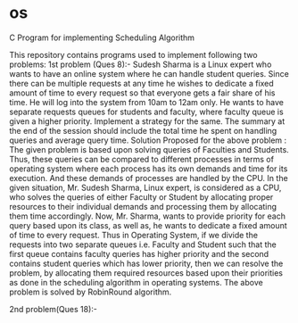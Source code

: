 # os
C Program for implementing Scheduling Algorithm

This repository contains programs used to implement following  two problems: 
1st problem (Ques 8):-
Sudesh Sharma is a Linux expert who wants to have an online system where he can handle student queries. Since there can be multiple requests at any time he wishes to dedicate a fixed amount of time to every request so that everyone gets a fair share of his time. He will log into the system from 10am to 12am only. He wants to have separate requests queues for students and faculty, where faculty queue is given a higher priority. Implement a strategy for the same. The summary at the end of the session should include the total time he spent on handling queries and average query time.
Solution Proposed for the above problem : 
The given problem is based upon solving queries of Faculties and Students. Thus, these queries can be compared to different processes in terms of operating system where each process has its own demands and time for its execution. And these demands of processes are handled by the CPU. In the given situation, Mr. Sudesh Sharma, Linux expert, is considered as a CPU, who solves the queries of either Faculty or Student by allocating proper resources to their individual demands and processing them by allocating them time accordingly. Now, Mr. Sharma, wants to provide priority for each query based upon its class, as well as, he wants to dedicate a fixed amount of time to every request. Thus in Operating System, if we divide the requests into two separate queues i.e. Faculty and Student such that the first queue contains faculty queries has higher priority and the second contains student queries which has lower priority, then we can resolve the problem, by allocating them required resources based upon their priorities as done in the scheduling algorithm in operating systems.
The above problem is solved by RobinRound algorithm. 

2nd problem(Ques 18):-
